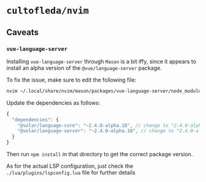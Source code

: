 # `cultofleda/nvim`

## Caveats

### `vue-language-server`

Installing `vue-language-server` through `Mason` is a bit iffy, since it
appears to install an alpha version of the `@vue/language-server` package.

To fix the issue, make sure to edit the following file:

```bash
nvim ~/.local/share/nvim/mason/packages/vue-language-server/node_modules/@vue/language-server/package.json
```

Update the dependencies as follows:

```js
{
  "dependencies": {
    "@volar/language-core": "~2.4.0-alpha.18", // change to "2.4.0-alpha.20"
    "@volar/language-server": "~2.4.0-alpha.18", // change to "2.4.0-alpha.20"
  }
}
```
Then run `npm install` in that directory to get the correct package version.

As for the actual LSP configuration, just check the `./lua/plugins/lspconfig.lua` file for further details
